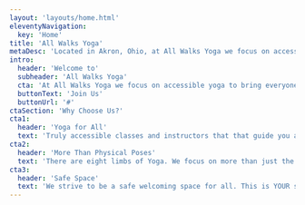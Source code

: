 ```yaml
---
layout: 'layouts/home.html'
eleventyNavigation:
  key: 'Home'
title: 'All Walks Yoga'
metaDesc: 'Located in Akron, Ohio, at All Walks Yoga we focus on accessible yoga to bring everyone together regardless of race, gender, sexual orientation, body type, body ability, or fitness level. No matter where you are in your walk of life, all are welcome, together.'
intro:
  header: 'Welcome to'
  subheader: 'All Walks Yoga'
  cta: 'At All Walks Yoga we focus on accessible yoga to bring everyone together regardless of race, gender, sexual orientation, body type, body ability, or fitness level. No matter where you are in your walk of life, all are welcome, together.'
  buttonText: 'Join Us'
  buttonUrl: '#'
ctaSection: 'Why Choose Us?'
cta1:
  header: 'Yoga for All'
  text: 'Truly accessible classes and instructors that that guide you at your level.'
cta2:
  header: 'More Than Physical Poses'
  text: 'There are eight limbs of Yoga. We focus on more than just the physical aspect.'
cta3:
  header: 'Safe Space'
  text: 'We strive to be a safe welcoming space for all. This is YOUR studio to grow, heal, and learn.'
---
```


